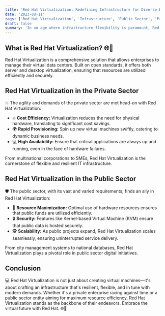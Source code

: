 ```yaml
---
title: 'Red Hat Virtualization: Redefining Infrastructure for Diverse Enterprise Needs 🌐🌌'
date: '2023-08-11'
tags: ['Red Hat Virtualization', 'Infrastructure', 'Public Sector', 'Private Sector']
draft: false
summary: 'In an age where infrastructure flexibility is paramount, Red Hat Virtualization emerges as a key enabler. Dive into how this solution is reshaping the infrastructural landscapes of both public and private sectors.'
---
```


## What is Red Hat Virtualization? 🌐🌌

Red Hat Virtualization is a comprehensive solution that allows enterprises to manage their virtual data centers. Built on open standards, it offers both server and desktop virtualization, ensuring that resources are utilized efficiently and securely.

## Red Hat Virtualization in the Private Sector

💥 The agility and demands of the private sector are met head-on with Red Hat Virtualization:

- 🔥 **Cost Efficiency:** Virtualization reduces the need for physical hardware, translating to significant cost savings.
- 🌍 **Rapid Provisioning:** Spin up new virtual machines swiftly, catering to dynamic business needs.
- 💻 **High Availability:** Ensure that critical applications are always up and running, even in the face of hardware failures.

From multinational corporations to SMEs, Red Hat Virtualization is the cornerstone of flexible and resilient IT infrastructure.

## Red Hat Virtualization in the Public Sector

🛡️ The public sector, with its vast and varied requirements, finds an ally in Red Hat Virtualization:

- 🔄 **Resource Maximization:** Optimal use of hardware resources ensures that public funds are utilized efficiently.
- 🔒 **Security:** Features like Kernel-based Virtual Machine (KVM) ensure that public data is hosted securely.
- 🕵️ **Scalability:** As public projects expand, Red Hat Virtualization scales seamlessly, ensuring uninterrupted service delivery.

From city management systems to national databases, Red Hat Virtualization plays a pivotal role in public sector digital initiatives.

## Conclusion

💻 Red Hat Virtualization is not just about creating virtual machines—it's about crafting an infrastructure that's resilient, flexible, and in tune with modern demands. Whether it's a private enterprise racing against time or a public sector entity aiming for maximum resource efficiency, Red Hat Virtualization stands as the backbone of their endeavors. Embrace the virtual future with Red Hat. 🌐🌌
